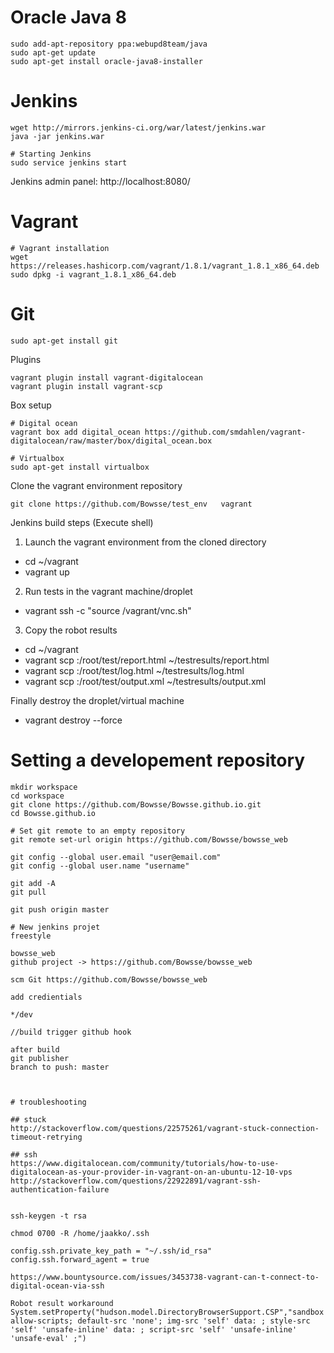# Oracle Java 8

```shell
sudo add-apt-repository ppa:webupd8team/java
sudo apt-get update
sudo apt-get install oracle-java8-installer
```

# Jenkins

```shell
wget http://mirrors.jenkins-ci.org/war/latest/jenkins.war
java -jar jenkins.war

# Starting Jenkins
sudo service jenkins start
```
Jenkins admin panel: http://localhost:8080/

# Vagrant
```shell
# Vagrant installation
wget https://releases.hashicorp.com/vagrant/1.8.1/vagrant_1.8.1_x86_64.deb
sudo dpkg -i vagrant_1.8.1_x86_64.deb
```

# Git
```shell
sudo apt-get install git
```

Plugins
```shell
vagrant plugin install vagrant-digitalocean
vagrant plugin install vagrant-scp
```

Box setup
```shell
# Digital ocean
vagrant box add digital_ocean https://github.com/smdahlen/vagrant-digitalocean/raw/master/box/digital_ocean.box

# Virtualbox
sudo apt-get install virtualbox
```
Clone the vagrant environment repository
```shell
git clone https://github.com/Bowsse/test_env   vagrant
```

Jenkins build steps (Execute shell)

1. Launch the vagrant environment from the cloned directory
* cd ~/vagrant
* vagrant up

2. Run tests in the vagrant machine/droplet
* vagrant ssh -c "source /vagrant/vnc.sh"

3. Copy the robot results
* cd ~/vagrant
* vagrant scp :/root/test/report.html ~/testresults/report.html
* vagrant scp :/root/test/log.html ~/testresults/log.html
* vagrant scp :/root/test/output.xml ~/testresults/output.xml

Finally destroy the droplet/virtual machine
* vagrant destroy --force

# Setting a developement repository
```shell
mkdir workspace
cd workspace
git clone https://github.com/Bowsse/Bowsse.github.io.git
cd Bowsse.github.io

# Set git remote to an empty repository
git remote set-url origin https://github.com/Bowsse/bowsse_web

git config --global user.email "user@email.com"
git config --global user.name "username"

git add -A
git pull

git push origin master

# New jenkins projet
freestyle

bowsse_web
github project -> https://github.com/Bowsse/bowsse_web

scm Git https://github.com/Bowsse/bowsse_web

add credientials

*/dev

//build trigger github hook

after build
git publisher
branch to push: master



# troubleshooting

## stuck
http://stackoverflow.com/questions/22575261/vagrant-stuck-connection-timeout-retrying

## ssh
https://www.digitalocean.com/community/tutorials/how-to-use-digitalocean-as-your-provider-in-vagrant-on-an-ubuntu-12-10-vps
http://stackoverflow.com/questions/22922891/vagrant-ssh-authentication-failure


ssh-keygen -t rsa

chmod 0700 -R /home/jaakko/.ssh

config.ssh.private_key_path = "~/.ssh/id_rsa"
config.ssh.forward_agent = true

https://www.bountysource.com/issues/3453738-vagrant-can-t-connect-to-digital-ocean-via-ssh

Robot result workaround  
System.setProperty("hudson.model.DirectoryBrowserSupport.CSP","sandbox allow-scripts; default-src 'none'; img-src 'self' data: ; style-src 'self' 'unsafe-inline' data: ; script-src 'self' 'unsafe-inline' 'unsafe-eval' ;")


